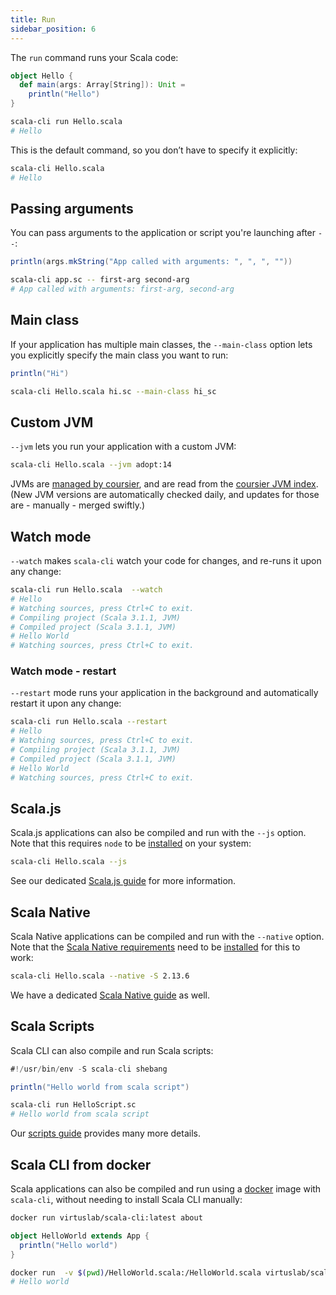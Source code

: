 ```yaml
---
title: Run
sidebar_position: 6
---
```


The `run` command runs your Scala code:

```scala title=Hello.scala
object Hello {
  def main(args: Array[String]): Unit =
    println("Hello")
}
```

```bash
scala-cli run Hello.scala
# Hello
```

This is the default command, so you don’t have to specify it explicitly:
```bash
scala-cli Hello.scala
# Hello
```

## Passing arguments

You can pass arguments to the application or script you're launching after `--`:

```scala title=app.sc
println(args.mkString("App called with arguments: ", ", ", ""))
```

```bash
scala-cli app.sc -- first-arg second-arg
# App called with arguments: first-arg, second-arg
```

<!-- Expected:
App called with arguments: first-arg, second-arg
-->

## Main class

If your application has multiple main classes, the `--main-class` option lets you explicitly specify the main class you want to run:

```scala title=hi.sc
println("Hi")
```

```bash
scala-cli Hello.scala hi.sc --main-class hi_sc
```

## Custom JVM

`--jvm` lets you run your application with a custom JVM:

```bash
scala-cli Hello.scala --jvm adopt:14
```

JVMs are [managed by coursier](https://get-coursier.io/docs/cli-java#managed-jvms), and are read from the [coursier JVM index](https://github.com/coursier/jvm-index).
(New JVM versions are automatically checked daily, and updates for those are - manually - merged
swiftly.)

## Watch mode

`--watch` makes `scala-cli` watch your code for changes, and re-runs it upon any change:

```bash ignore
scala-cli run Hello.scala  --watch
# Hello
# Watching sources, press Ctrl+C to exit.
# Compiling project (Scala 3.1.1, JVM)
# Compiled project (Scala 3.1.1, JVM)
# Hello World
# Watching sources, press Ctrl+C to exit.
```
### Watch mode - restart

`--restart` mode runs your application in the background and automatically restart it upon any change:

```bash ignore
scala-cli run Hello.scala --restart
# Hello
# Watching sources, press Ctrl+C to exit.
# Compiling project (Scala 3.1.1, JVM)
# Compiled project (Scala 3.1.1, JVM)
# Hello World
# Watching sources, press Ctrl+C to exit.
```

## Scala.js

Scala.js applications can also be compiled and run with the `--js` option.
Note that this requires `node` to be [installed](/install#scala-js) on your system:

```bash
scala-cli Hello.scala --js
```

See our dedicated [Scala.js guide](../guides/scala-js.md) for more information.

## Scala Native

Scala Native applications can be compiled and run with the `--native` option.
Note that the [Scala Native requirements](https://scala-native.readthedocs.io/en/latest/user/setup.html#installing-clang-and-runtime-dependencies) need to be [installed](/install#scala-native) for this to work:

```bash
scala-cli Hello.scala --native -S 2.13.6
```

We have a dedicated [Scala Native guide](../guides/scala-native.md) as well.

## Scala Scripts

Scala CLI can also compile and run Scala scripts:

```scala title=HelloScript.sc
#!/usr/bin/env -S scala-cli shebang

println("Hello world from scala script")
```

```bash
scala-cli run HelloScript.sc
# Hello world from scala script
```

Our [scripts guide](../guides/scripts.md) provides many more details.

## Scala CLI from docker

Scala applications can also be compiled and run using a [docker](https://docs.docker.com/get-started/) image with `scala-cli`, without needing to install Scala CLI manually:

```bash
docker run virtuslab/scala-cli:latest about
```

```scala title=HelloWorld.scala
object HelloWorld extends App {
  println("Hello world")
}
```

```bash ignore
docker run  -v $(pwd)/HelloWorld.scala:/HelloWorld.scala virtuslab/scala-cli /HelloWorld.scala
# Hello world
```
